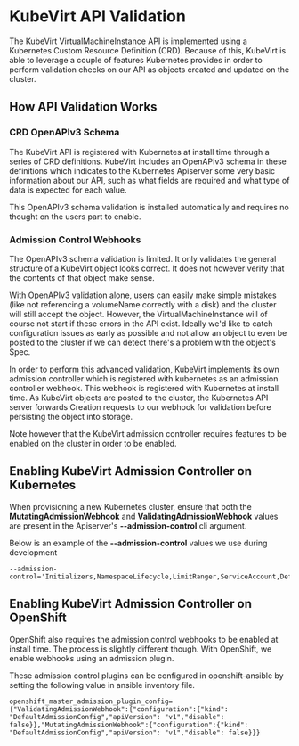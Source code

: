 # KubeVirt API Validation

The KubeVirt VirtualMachineInstance API is implemented using a Kubernetes Custom
Resource Definition (CRD). Because of this, KubeVirt is able to leverage a
couple of features Kubernetes provides in order to perform validation checks on
our API as objects created and updated on the cluster.

## How API Validation Works

### CRD OpenAPIv3 Schema

The KubeVirt API is registered with Kubernetes at install time through a series
of CRD definitions. KubeVirt includes an OpenAPIv3 schema in these definitions
which indicates to the Kubernetes Apiserver some very basic information about
our API, such as what fields are required and what type of data is expected for
each value.

This OpenAPIv3 schema validation is installed automatically and requires no
thought on the users part to enable.

### Admission Control Webhooks

The OpenAPIv3 schema validation is limited. It only validates the general
structure of a KubeVirt object looks correct. It does not however verify that
the contents of that object make sense.

With OpenAPIv3 validation alone, users can easily make simple mistakes (like
not referencing a volumeName correctly with a disk) and the cluster will still
accept the object. However, the VirtualMachineInstance will of course not start if
these errors in the API exist. Ideally we'd like to catch configuration issues
as early as possible and not allow an object to even be posted to the cluster
if we can detect there's a problem with the object's Spec.

In order to perform this advanced validation, KubeVirt implements its own
admission controller which is registered with kubernetes as an admission
controller webhook. This webhook is registered with Kubernetes at install time.
As KubeVirt objects are posted to the cluster, the Kubernetes API server
forwards Creation requests to our webhook for validation before persisting the
object into storage.

Note however that the KubeVirt admission controller requires features to be
enabled on the cluster in order to be enabled.

## Enabling KubeVirt Admission Controller on Kubernetes

When provisioning a new Kubernetes cluster, ensure that both the
**MutatingAdmissionWebhook** and **ValidatingAdmissionWebhook** values are
present in the Apiserver's **--admission-control** cli argument.

Below is an example of the **--admission-control** values we use during
development

```
--admission-control='Initializers,NamespaceLifecycle,LimitRanger,ServiceAccount,DefaultStorageClass,DefaultTolerationSeconds,NodeRestriction,MutatingAdmissionWebhook,ValidatingAdmissionWebhook,ResourceQuota'
```

## Enabling KubeVirt Admission Controller on OpenShift

OpenShift also requires the admission control webhooks to be enabled at install
time. The process is slightly different though. With OpenShift, we enable
webhooks using an admission plugin.

These admission control plugins can be configured in openshift-ansible by
setting the following value in ansible inventory file.

```
openshift_master_admission_plugin_config={"ValidatingAdmissionWebhook":{"configuration":{"kind": "DefaultAdmissionConfig","apiVersion": "v1","disable": false}},"MutatingAdmissionWebhook":{"configuration":{"kind": "DefaultAdmissionConfig","apiVersion": "v1","disable": false}}}
```
